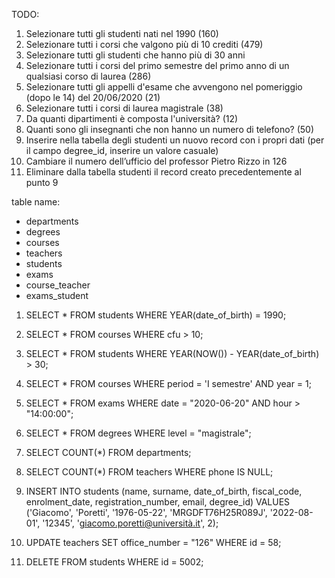 TODO:

1. Selezionare tutti gli studenti nati nel 1990 (160)
2. Selezionare tutti i corsi che valgono più di 10 crediti (479)
3. Selezionare tutti gli studenti che hanno più di 30 anni
4. Selezionare tutti i corsi del primo semestre del primo anno di un qualsiasi corso di laurea (286)
5. Selezionare tutti gli appelli d'esame che avvengono nel pomeriggio (dopo le 14) del 20/06/2020 (21)
6. Selezionare tutti i corsi di laurea magistrale (38)
7. Da quanti dipartimenti è composta l'università? (12)
8. Quanti sono gli insegnanti che non hanno un numero di telefono? (50)
9. Inserire nella tabella degli studenti un nuovo record con i propri dati (per il campo degree_id, inserire un valore casuale)
10. Cambiare il numero dell’ufficio del professor Pietro Rizzo in 126
11. Eliminare dalla tabella studenti il record creato precedentemente al punto 9

table name:

- departments
- degrees
- courses
- teachers
- students
- exams
- course_teacher
- exams_student

1.  
    SELECT *
    FROM students
    WHERE YEAR(date_of_birth) = 1990;

2.  
    SELECT *
    FROM courses
    WHERE cfu > 10;

3.  
    SELECT *
    FROM students
    WHERE YEAR(NOW()) - YEAR(date_of_birth) > 30;

4.  
    SELECT *
    FROM courses
    WHERE period = 'I semestre' AND year = 1;

5.  
    SELECT *
    FROM exams
    WHERE date = "2020-06-20" AND hour > "14:00:00";

6.  
    SELECT *
    FROM degrees
    WHERE level = "magistrale";

7.  
    SELECT COUNT(*)
    FROM departments;

8.  
    SELECT COUNT(*)
    FROM teachers
    WHERE phone IS NULL;


9.  
    INSERT INTO students 
    (name, surname, date_of_birth, fiscal_code, enrolment_date, registration_number, email, degree_id)
    VALUES 
    ('Giacomo', 'Poretti', '1976-05-22', 'MRGDFT76H25R089J', '2022-08-01', '12345', 'giacomo.poretti@università.it', 2);

10.  
    UPDATE teachers
    SET office_number = "126"
    WHERE id = 58;


11.  
    DELETE 
    FROM students
    WHERE id = 5002;

